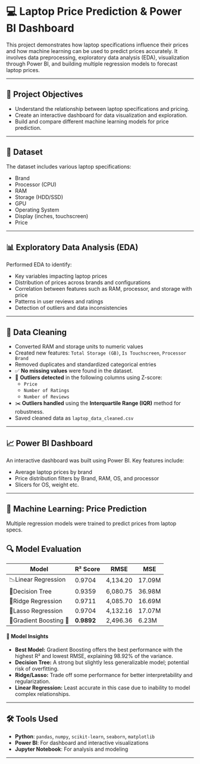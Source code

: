 # 💻 Laptop Price Prediction & Power BI Dashboard

This project demonstrates how laptop specifications influence their prices and how machine learning can be used to predict prices accurately. It involves data preprocessing, exploratory data analysis (EDA), visualization through Power BI, and building multiple regression models to forecast laptop prices.

---

## 📌 Project Objectives

- Understand the relationship between laptop specifications and pricing.
- Create an interactive dashboard for data visualization and exploration.
- Build and compare different machine learning models for price prediction.

---

## 🧩 Dataset

The dataset includes various laptop specifications:

- Brand
- Processor (CPU)
- RAM
- Storage (HDD/SSD)
- GPU
- Operating System
- Display (inches, touchscreen)
- Price

---

## 📊 Exploratory Data Analysis (EDA)

Performed EDA to identify:

- Key variables impacting laptop prices
- Distribution of prices across brands and configurations
- Correlation between features such as RAM, processor, and storage with price
- Patterns in user reviews and ratings
- Detection of outliers and data inconsistencies

---

## 🧹 Data Cleaning

- Converted RAM and storage units to numeric values
- Created new features: `Total Storage (GB)`, `Is Touchscreen`, `Processor Brand`
- Removed duplicates and standardized categorical entries
- ✅ **No missing values** were found in the dataset.
- 🔎 **Outliers detected** in the following columns using Z-score:
  - `Price`
  - `Number of Ratings`
  - `Number of Reviews`
- ✂️ **Outliers handled** using the **Interquartile Range (IQR)** method for robustness.
- Saved cleaned data as `laptop_data_cleaned.csv`

---

## 📈 Power BI Dashboard

An interactive dashboard was built using Power BI. Key features include:

- Average laptop prices by brand
- Price distribution filters by Brand, RAM, OS, and processor
- Slicers for OS, weight etc.

---

## 🤖 Machine Learning: Price Prediction

Multiple regression models were trained to predict prices from laptop specs.

## 🔍 Model Evaluation

| **Model**                | **R² Score**     | **RMSE**     | **MSE**         |
|--------------------------|------------------|--------------|-----------------|
| 📉Linear Regression      | 0.9704           | 4,134.20     | 17.09M          |
| 🌲Decision Tree          | 0.9359           | 6,080.75     | 36.98M          |
| 🔧Ridge Regression       | 0.9711           | 4,085.70     | 16.69M          |
| 🧬Lasso Regression       | 0.9704           | 4,132.16     | 17.07M          |
| 🎯Gradient Boosting 🌟   | **0.9892**      | 2,496.36      | 6.23M          |


#### 🧠 Model Insights

- **Best Model:** Gradient Boosting offers the best performance with the highest R² and lowest RMSE, explaining 98.92% of the variance.
- **Decision Tree:** A strong but slightly less generalizable model; potential risk of overfitting.
- **Ridge/Lasso:** Trade off some performance for better interpretability and regularization.
- **Linear Regression:** Least accurate in this case due to inability to model complex relationships.

---

## 🛠️ Tools Used

- **Python**: `pandas`, `numpy`, `scikit-learn`, `seaborn`, `matplotlib`
- **Power BI**: For dashboard and interactive visualizations
- **Jupyter Notebook**: For analysis and modeling

---

